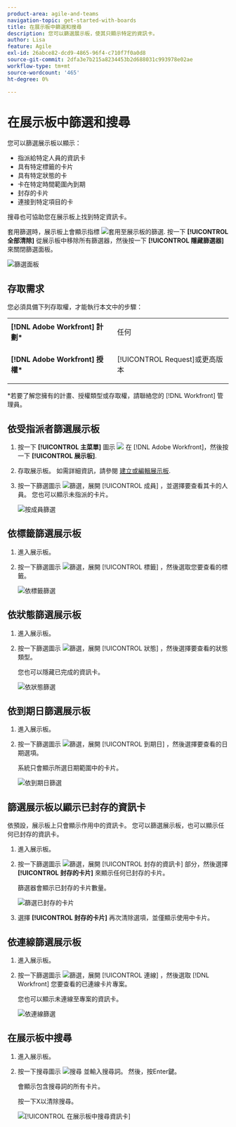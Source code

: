 ```yaml
---
product-area: agile-and-teams
navigation-topic: get-started-with-boards
title: 在展示板中篩選和搜尋
description: 您可以篩選展示板，使其只顯示特定的資訊卡。
author: Lisa
feature: Agile
exl-id: 26abce82-dcd9-4865-96f4-c710f7f0a0d8
source-git-commit: 2dfa3e7b215a8234453b2d688031c993978e02ae
workflow-type: tm+mt
source-wordcount: '465'
ht-degree: 0%

---
```


# 在展示板中篩選和搜尋

您可以篩選展示板以顯示：

* 指派給特定人員的資訊卡
* 具有特定標籤的卡片
* 具有特定狀態的卡
* 卡在特定時間範圍內到期
* 封存的卡片
* 連接到特定項目的卡

搜尋也可協助您在展示板上找到特定資訊卡。

套用篩選時，展示板上會顯示指標 ![套用至展示板的篩選](assets/boards-filterapplied-30x30.png). 按一下 **[!UICONTROL 全部清除]** 從展示板中移除所有篩選器，然後按一下 **[!UICONTROL 隱藏篩選器]** 來關閉篩選面板。

![篩選面板](assets/boards-all-filters-collapsed-1022.png)

## 存取需求

您必須具備下列存取權，才能執行本文中的步驟：

<table style="table-layout:auto"> 
 <col> 
 <col> 
 <tbody> 
  <tr> 
   <td role="rowheader"><strong>[!DNL Adobe Workfront] 計劃*</strong></td> 
   <td> <p>任何</p> </td> 
  </tr> 
  <tr> 
   <td role="rowheader"><strong>[!DNL Adobe Workfront] 授權*</strong></td> 
   <td> <p>[!UICONTROL Request]或更高版本</p> </td> 
  </tr> 
 </tbody> 
</table>

&#42;若要了解您擁有的計畫、授權類型或存取權，請聯絡您的 [!DNL Workfront] 管理員。

## 依受指派者篩選展示板

1. 按一下 **[!UICONTROL 主菜單]** 圖示 ![](assets/main-menu-icon.png) 在 [!DNL Adobe Workfront]，然後按一下 **[!UICONTROL 展示板]**.
1. 存取展示板。 如需詳細資訊，請參閱 [建立或編輯展示板](../../agile/get-started-with-boards/create-edit-board.md).
1. 按一下篩選圖示 ![篩選](assets/filter-icon-spectrum-25x25.png)，展開 [!UICONTROL 成員] ，並選擇要查看其卡的人員。 您也可以顯示未指派的卡片。

   ![按成員篩選](assets/boards-filter-by-assignees-0822.png)

## 依標籤篩選展示板

1. 進入展示板。
1. 按一下篩選圖示 ![篩選](assets/filter-icon-spectrum-25x25.png)，展開 [!UICONTROL 標籤] ，然後選取您要查看的標籤。

   ![依標籤篩選](assets/boards-filter-by-tags-0822.png)

## 依狀態篩選展示板

1. 進入展示板。
1. 按一下篩選圖示 ![篩選](assets/filter-icon-spectrum-25x25.png)，展開 [!UICONTROL 狀態] ，然後選擇要查看的狀態類型。

   您也可以隱藏已完成的資訊卡。

   ![依狀態篩選](assets/boards-filter-by-status-0822.png)

## 依到期日篩選展示板

1. 進入展示板。
1. 按一下篩選圖示 ![篩選](assets/filter-icon-spectrum-25x25.png)，展開 [!UICONTROL 到期日] ，然後選擇要查看的日期選項。

   系統只會顯示所選日期範圍中的卡片。

   ![依到期日篩選](assets/boards-filter-by-due-date-0822.png)

## 篩選展示板以顯示已封存的資訊卡

依預設，展示板上只會顯示作用中的資訊卡。 您可以篩選展示板，也可以顯示任何已封存的資訊卡。

1. 進入展示板。
1. 按一下篩選圖示 ![篩選](assets/filter-icon-spectrum-25x25.png)，展開 [!UICONTROL 封存的資訊卡] 部分，然後選擇 **[!UICONTROL 封存的卡片]** 來顯示任何已封存的卡片。

   篩選器會顯示已封存的卡片數量。

   ![篩選已封存的卡片](assets/boards-filter-by-archived-cards_0822.png)

1. 選擇 **[!UICONTROL 封存的卡片]** 再次清除選項，並僅顯示使用中卡片。

## 依連線篩選展示板

1. 進入展示板。
1. 按一下篩選圖示 ![篩選](assets/filter-icon-spectrum-25x25.png)，展開 [!UICONTROL 連線] ，然後選取 [!DNL Workfront] 您要查看的已連線卡片專案。

   您也可以顯示未連線至專案的資訊卡。

   ![依連線篩選](assets/boards-filter-by-connection.png)

## 在展示板中搜尋

1. 進入展示板。
1. 按一下搜尋圖示 ![搜尋](assets/search-icon.png) 並輸入搜尋詞。 然後，按Enter鍵。

   會顯示包含搜尋詞的所有卡片。

   按一下X以清除搜尋。

   ![[!UICONTROL 在展示板中搜尋資訊卡]](assets/boards-searchbox.png)
